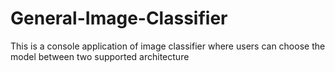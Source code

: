 # General-Image-Classifier
This is a console application of  image classifier where users can choose the model between two supported architecture

